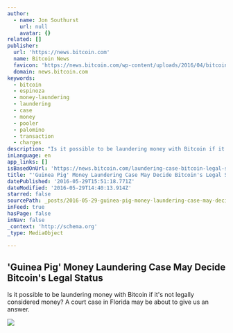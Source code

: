```yaml
---
author:
  - name: Jon Southurst
    url: null
    avatar: {}
related: []
publisher:
  url: 'https://news.bitcoin.com'
  name: Bitcoin News
  favicon: 'https://news.bitcoin.com/wp-content/uploads/2016/04/bitcoin_fav.png'
  domain: news.bitcoin.com
keywords:
  - bitcoin
  - espinoza
  - money-laundering
  - laundering
  - case
  - money
  - pooler
  - palomino
  - transaction
  - charges
description: "Is it possible to be laundering money with Bitcoin if it's not legally considered money? A court case in Florida may be about to give us an answer."
inLanguage: en
app_links: []
isBasedOnUrl: 'https://news.bitcoin.com/laundering-case-bitcoin-legal-status/'
title: "'Guinea Pig' Money Laundering Case May Decide Bitcoin's Legal Status"
datePublished: '2016-05-29T15:51:18.771Z'
dateModified: '2016-05-29T14:40:13.914Z'
starred: false
sourcePath: _posts/2016-05-29-guinea-pig-money-laundering-case-may-decide-bitcoins-lega.md
inFeed: true
hasPage: false
inNav: false
_context: 'http://schema.org'
_type: MediaObject

---
```

<article style=""><h1>'Guinea Pig' Money Laundering Case May Decide Bitcoin's Legal Status</h1><p>Is it possible to be laundering money with Bitcoin if it's not legally considered money? A court case in Florida may be about to give us an answer.</p><img src="https://news.bitcoin.com/wp-content/uploads/2016/05/dolar-loundry-bitcoin.jpg" /></article>